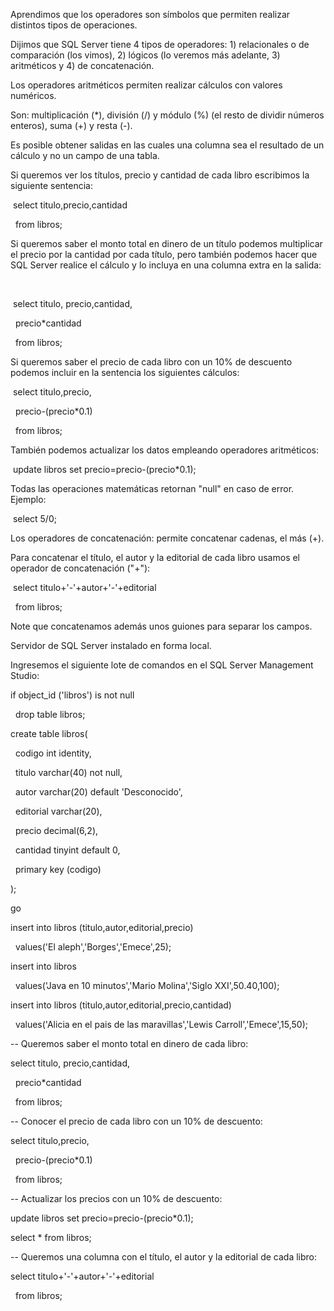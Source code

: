 Aprendimos que los operadores son símbolos que permiten realizar distintos tipos de operaciones.

Dijimos que SQL Server tiene 4 tipos de operadores: 1) relacionales o de comparación (los vimos), 2) lógicos (lo veremos más adelante, 3) aritméticos y 4) de concatenación.



Los operadores aritméticos permiten realizar cálculos con valores numéricos.

Son: multiplicación (\*), división (/) y módulo (%) (el resto de dividir números enteros), suma (+) y resta (-).



Es posible obtener salidas en las cuales una columna sea el resultado de un cálculo y no un campo de una tabla.



Si queremos ver los títulos, precio y cantidad de cada libro escribimos la siguiente sentencia:



&nbsp;select titulo,precio,cantidad

&nbsp; from libros;

Si queremos saber el monto total en dinero de un título podemos multiplicar el precio por la cantidad por cada título, pero también podemos hacer que SQL Server realice el cálculo y lo incluya en una columna extra en la salida:



&nbsp;

&nbsp;select titulo, precio,cantidad,

&nbsp; precio\*cantidad

&nbsp; from libros;

Si queremos saber el precio de cada libro con un 10% de descuento podemos incluir en la sentencia los siguientes cálculos:



&nbsp;select titulo,precio,

&nbsp; precio-(precio\*0.1)

&nbsp; from libros;

También podemos actualizar los datos empleando operadores aritméticos:



&nbsp;update libros set precio=precio-(precio\*0.1);

Todas las operaciones matemáticas retornan "null" en caso de error. Ejemplo:



&nbsp;select 5/0;

Los operadores de concatenación: permite concatenar cadenas, el más (+).



Para concatenar el título, el autor y la editorial de cada libro usamos el operador de concatenación ("+"):



&nbsp;select titulo+'-'+autor+'-'+editorial

&nbsp; from libros;

Note que concatenamos además unos guiones para separar los campos.



Servidor de SQL Server instalado en forma local.

Ingresemos el siguiente lote de comandos en el SQL Server Management Studio:



if object\_id ('libros') is not null

&nbsp; drop table libros;



create table libros(

&nbsp; codigo int identity,

&nbsp; titulo varchar(40) not null,

&nbsp; autor varchar(20) default 'Desconocido',

&nbsp; editorial varchar(20),

&nbsp; precio decimal(6,2),

&nbsp; cantidad tinyint default 0,

&nbsp; primary key (codigo)

);



go



insert into libros (titulo,autor,editorial,precio)

&nbsp; values('El aleph','Borges','Emece',25);

insert into libros

&nbsp; values('Java en 10 minutos','Mario Molina','Siglo XXI',50.40,100);

insert into libros (titulo,autor,editorial,precio,cantidad)

&nbsp; values('Alicia en el pais de las maravillas','Lewis Carroll','Emece',15,50);



-- Queremos saber el monto total en dinero de cada libro: 

select titulo, precio,cantidad,

&nbsp; precio\*cantidad

&nbsp; from libros;



-- Conocer el precio de cada libro con un 10% de descuento:

select titulo,precio,

&nbsp; precio-(precio\*0.1)

&nbsp; from libros;



-- Actualizar los precios con un 10% de descuento:

update libros set precio=precio-(precio\*0.1);



select \* from libros;



-- Queremos una columna con el título, el autor y la editorial de cada libro:

select titulo+'-'+autor+'-'+editorial

&nbsp; from libros;



